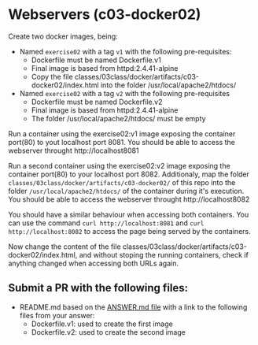 # Webservers (c03-docker02)

Create two docker images, being: 
- Named `exercise02` with a tag `v1` with the following pre-requisites:
    - Dockerfile must be named Dockerfile.v1
    - Final image is based from httpd:2.4.41-alpine
    - Copy the file classes/03class/docker/artifacts/c03-docker02/index.html into the folder /usr/local/apache2/htdocs/
- Named `exercise02` with a tag `v2` with the following pre-requisites
    - Dockerfile must be named Dockerfile.v2
    - Final image is based from httpd:2.4.41-alpine
    - The folder /usr/local/apache2/htdocs/ must be empty

Run a container using the exercise02:v1 image exposing the container port(80) to yout localhost port 8081. You should be able to access the webserver throught http://localhost8081

Run a second container using the exercise02:v2 image exposing the container port(80) to your localhost port 8082. Additionaly, map the folder `classes/03class/docker/artifacts/c03-docker02/` of this repo into the folder `/usr/local/apache2/htdocs/` of the container during it's execution. You should be able to access the webserver throught http://localhost8082

You should have a similar behaviour when accessing both containers. You can use the command `curl http://localhost:8081` and `curl http://localhost:8082` to access the page being served by the containers.

Now change the content of the file classes/03class/docker/artifacts/c03-docker02/index.html, and without stoping the running containers, check if anything changed when accessing both URLs again.

## Submit a PR with the following files:
- README.md based on the [ANSWER.md file](ANSWER.md) with a link to the following files from your answer:
  - Dockerfile.v1: used to create the first image
  - Dockerfile.v2: used to create the second image
